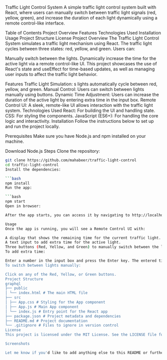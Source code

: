 Traffic Light Control System
A simple traffic light control system built with React, where users can manually switch between traffic light signals (red, yellow, green), and increase the duration of each light dynamically using a remote control-like interface.

Table of Contents
Project Overview
Features
Technologies Used
Installation
Usage
Project Structure
License
Project Overview
The Traffic Light Control System simulates a traffic light mechanism using React. The traffic light cycles between three states: red, yellow, and green. Users can:

Manually switch between the lights.
Dynamically increase the time for the active light via a remote control-like UI.
This project showcases the use of React's state and useEffect for time-based updates, as well as managing user inputs to affect the traffic light behavior.

Features
Traffic Light Simulation: s lights automatically cycle between red, yellow, and green.
Manual Control: Users can switch between lights manually using buttons.
Dynamic Time Adjustment: Users can increase the duration of the active light by entering extra time in the input box.
Remote Control UI: A sleek, remote-like UI allows interaction with the traffic light system.
Technologies Used
React: For building the UI and handling state.
CSS: For styling the components.
JavaScript (ES6+): For handling the core logic and interactivity.
Installation
Follow the instructions below to set up and run the project locally.

Prerequisites
Make sure you have Node.js and npm installed on your machine.

Download Node.js
Steps
Clone the repository:

```bash
git clone https://github.com/mahabeer/traffic-light-control
cd traffic-light-control
Install the dependencies:

```bash
npm install
Run the app:

```bash
npm start
Open in browser:

After the app starts, you can access it by navigating to http://localhost:3000 in your browser.

Usage
Once the app is running, you will see a Remote Control UI with:

A display that shows the remaining time for the current traffic light.
A text input to add extra time for the active light.
Three buttons (Red, Yellow, and Green) to manually switch between the lights.
To add extra time:

Enter a number in the input box and press the Enter key. The entered time will be added to the active light's duration.
To switch between lights manually:

Click on any of the Red, Yellow, or Green buttons.
Project Structure
graphql
├── public
│ └── index.html # The main HTML file
├── src
│ ├── App.css # Styling for the App component
│ ├── App.js # Main App component
│ └── index.js # Entry point for the React app
├── package.json # Project metadata and dependencies
├── README.md # Project documentation
└── .gitignore # Files to ignore in version control
License
This project is licensed under the MIT License. See the LICENSE file for details.

Screenshots

Let me know if you'd like to add anything else to this README or further clarify any parts of the project!
